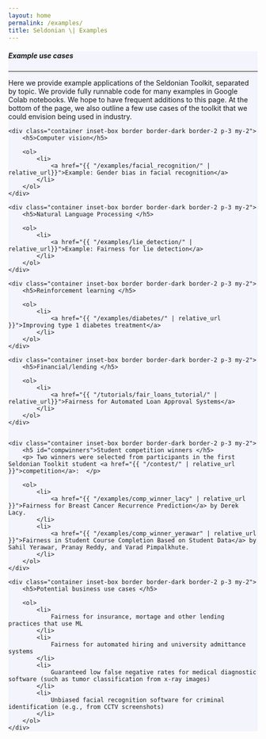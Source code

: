 ```yaml
---
layout: home
permalink: /examples/
title: Seldonian \| Examples
---
```


<!-- Main Container -->
<div class="container p-3 my-4 border" style="background-color: #f3f4fc;">
    <h5 class="mb-3"><b>Example use cases</b></h5>
    <hr class="my-4">
    <p>Here we provide example applications of the Seldonian Toolkit, separated by topic. We provide fully runnable code for many examples in Google Colab notebooks. We hope to have frequent additions to this page. At the bottom of the page, we also outline a few use cases of the toolkit that we could envision being used in industry.   </p>

    <div class="container inset-box border border-dark border-2 p-3 my-2">
        <h5>Computer vision</h5>

        <ol>
            <li>
                <a href="{{ "/examples/facial_recognition/" | relative_url}}">Example: Gender bias in facial recognition</a>
            </li>
        </ol>
    </div>

    <div class="container inset-box border border-dark border-2 p-3 my-2">
        <h5>Natural Language Processing </h5>

        <ol>
            <li>
                <a href="{{ "/examples/lie_detection/" | relative_url}}">Example: Fairness for lie detection</a>
            </li>
        </ol>
    </div>

    <div class="container inset-box border border-dark border-2 p-3 my-2">
        <h5>Reinforcement learning </h5>

        <ol>
            <li>
                <a href="{{ "/examples/diabetes/" | relative_url }}">Improving type 1 diabetes treatment</a>
            </li>
        </ol>
    </div>

    <div class="container inset-box border border-dark border-2 p-3 my-2">
        <h5>Financial/lending </h5>

        <ol>
            <li>
                <a href="{{ "/tutorials/fair_loans_tutorial/" | relative_url}}">Fairness for Automated Loan Approval Systems</a>
            </li>
        </ol>
    </div>

    
    <div class="container inset-box border border-dark border-2 p-3 my-2">
        <h5 id="compwinners">Student competition winners </h5>
        <p> Two winners were selected from participants in the first Seldonian Toolkit student <a href="{{ "/contest/" | relative_url }}">competition</a>:  </p>

        <ol>
            <li>
                <a href="{{ "/examples/comp_winner_lacy" | relative_url }}">Fairness for Breast Cancer Recurrence Prediction</a> by Derek Lacy.
            </li>
            <li>
                <a href="{{ "/examples/comp_winner_yerawar" | relative_url }}">Fairness in Student Course Completion Based on Student Data</a> by Sahil Yerawar, Pranay Reddy, and Varad Pimpalkhute.
            </li>
        </ol>
    </div>

    <div class="container inset-box border border-dark border-2 p-3 my-2">
        <h5>Potential business use cases </h5>

        <ol>
            <li>
                Fairness for insurance, mortage and other lending practices that use ML
            </li>
            <li>
                Fairness for automated hiring and university admittance systems 
            </li>
            <li>
                Guaranteed low false negative rates for medical diagnostic software (such as tumor classification from x-ray images)
            </li>
            <li>
                Unbiased facial recognition software for criminal identification (e.g., from CCTV screenshots)
            </li>
        </ol>
    </div>

</div>